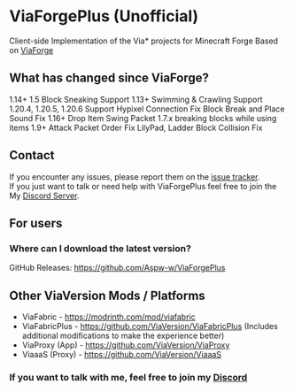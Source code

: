 # ViaForgePlus (Unofficial)
Client-side Implementation of the Via* projects for Minecraft Forge
Based on
[ViaForge](https://github.com/ViaVersion/ViaForge)

## What has changed since ViaForge?
1.14+ 1.5 Block Sneaking Support
1.13+ Swimming & Crawling Support
1.20.4, 1.20.5, 1.20.6 Support
Hypixel Connection Fix
Block Break and Place Sound Fix
1.16+ Drop Item Swing Packet
1.7.x breaking blocks while using items
1.9+ Attack Packet Order Fix
LilyPad, Ladder Block Collision Fix

## Contact
If you encounter any issues, please report them on the
[issue tracker](https://github.com/Aspw-w/ViaForgePlus/issues).  
If you just want to talk or need help with ViaForgePlus feel free to join the My
[Discord Server](https://discord.gg/viaversion).

## For users
### Where can I download the latest version?
GitHub Releases: https://github.com/Aspw-w/ViaForgePlus

## Other ViaVersion Mods / Platforms
- ViaFabric - https://modrinth.com/mod/viafabric
- ViaFabricPlus - https://github.com/ViaVersion/ViaFabricPlus (Includes additional modifications to make the experience better)
- ViaProxy (App) - https://github.com/ViaVersion/ViaProxy
- ViaaaS (Proxy) - https://github.com/ViaVersion/ViaaaS

### If you want to talk with me, feel free to join my [Discord](https://discord.gg/BwWhCHUKDf)
